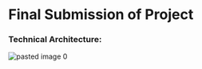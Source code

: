 # Final Submission of Project

### Technical Architecture:
![pasted image 0](https://user-images.githubusercontent.com/79015800/201470700-aa1c08e8-278c-458f-8dff-c8f24ebbd87a.png)


